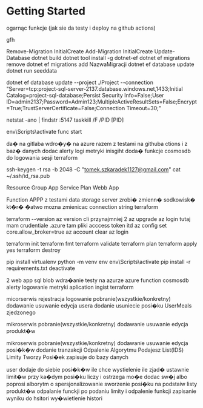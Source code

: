 # Getting Started

ogarnąc funkcje (jak sie da testy i deploy na github actions)




gfh



Remove-Migration InitialCreate
Add-Migration InitialCreate
Update-Database
dotnet build
dotnet tool install -g dotnet-ef
dotnet ef migrations remove
dotnet ef migrations add NazwaMigracji
dotnet ef database update
dotnet run seeddata

dotnet ef database update --project ./Project --connection "Server=tcp:project-sql-server-2137.database.windows.net,1433;Initial Catalog=project-sql-database;Persist Security Info=False;User ID=admin2137;Password=Admin123;MultipleActiveResultSets=False;Encrypt=True;TrustServerCertificate=False;Connection Timeout=30;"


netstat -ano | findstr :5147
taskkill /F /PID [PID]

env\Scripts\activate
func start


da� na gitlaba
wdro�y� na azure razem z testami na githuba ctions i z baz� danych 
dodac alerty logi metryki inisgiht
doda� funkcje 
cosmosdb do logowania sesji
terraform



ssh-keygen -t rsa -b 2048 -C "tomek.szkaradek1127@gmail.com"
cat ~/.ssh/id_rsa.pub

Resource Group
App Service Plan
Webb App

Function APPP z testami 
data storage server
zrobi� zmienn� sodkowisk� kt�r� �atwo mozna zmienicac connection string
terraform


terraform --version
az version cli przynajmniej 2
az upgrade
az login tutaj mam crudentiale
.azure tam pliki acccess token itd
az config set core.allow_broker=true
az account clear
az login

terraform init
terraform fmt
terraform validate
terraform plan
terraform apply
yes
terraform destroy







pip install virtualenv
python -m venv env
env\Scripts\activate
pip install -r requirements.txt
deactivate

2 web app
sql
blob
wdra�anie testy na azurze
azure function
cosmosdb
alerty logowanie metryki aplication ingist
terraform


















micorserwis 
rejestracja
logowanie
pobranie(wszystkie/konkretny) dodawanie usuwanie edycja usera
dodanie usuniecie posi�ku UserMeals zjedzonego

mikroserwis
pobranie(wszystkie/konkretny) dodawanie usuwanie edycja produkt�w

mikroserwis
pobranie(wszystkie/konkretny) dodawanie usuwanie edycja posi�k�w dodanie tranzakcji
Odpalenie Algorytmu Podajesz List(IDS) Limity Tworzy Posi�ek zapisuje do bazy danych




user dodaje do siebie posi�k�w ile chce 
wystielenie ile zjad� 
ustawnie limit�w
przy ka�dym posi�ku liczy i ostrzega
mo�e dodac sw�j albo poprosi alborytm o spersjonalizowanie
sworzenie posi�ku na podstaiw listy produkt�w 
odpalanie funckji po podaniu limity i odpalenie funkcji
zapisanie wyniku do hsitori 
wy�wietlenie histori

